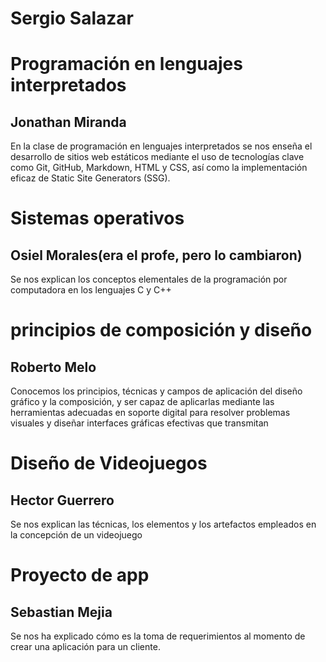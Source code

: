# Sergio Salazar

# Programación en lenguajes interpretados
## Jonathan Miranda
En la clase de programación en lenguajes interpretados se nos enseña  el desarrollo de sitios web estáticos mediante el uso de tecnologías clave como Git, GitHub, Markdown, HTML y CSS, así como la implementación eficaz de Static Site Generators (SSG).

# Sistemas operativos
## Osiel Morales(era el profe, pero lo cambiaron)
 Se nos explican los conceptos elementales de la programación por computadora en los lenguajes C y C++


# principios de composición y diseño
## Roberto Melo
Conocemos los principios, técnicas y campos de aplicación del diseño gráfico y la composición, y ser capaz de aplicarlas mediante las herramientas adecuadas en soporte digital para resolver problemas visuales y diseñar interfaces gráficas efectivas que transmitan

# Diseño de Videojuegos
## Hector Guerrero
Se nos explican las técnicas, los elementos y los artefactos empleados en la concepción de un videojuego

# Proyecto de app
## Sebastian Mejia
Se nos ha explicado cómo es la toma de requerimientos al momento de crear una aplicación para un cliente.
